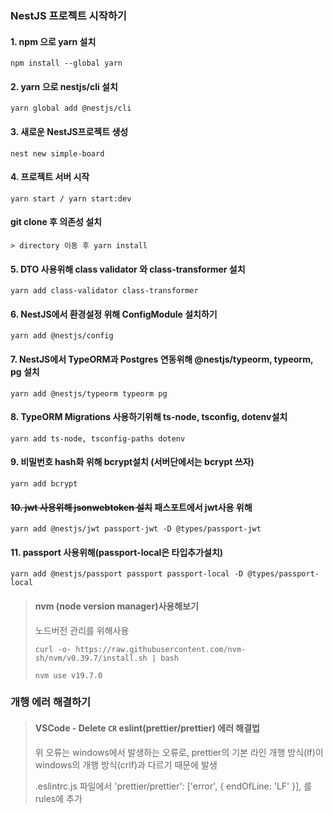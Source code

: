 ### NestJS 프로젝트 시작하기
#### 1. npm 으로 yarn 설치
```
npm install --global yarn
```
#### 2. yarn 으로 nestjs/cli 설치
```
yarn global add @nestjs/cli
```
#### 3. 새로운 NestJS프로젝트 생성
``` 
nest new simple-board
```
#### 4. 프로젝트 서버 시작
``` 
yarn start / yarn start:dev
```
#### git clone 후 의존성 설치
```
> directory 이동 후 yarn install
```
#### 5. DTO 사용위해 class validator 와 class-transformer 설치
``` 
yarn add class-validator class-transformer
```
#### 6. NestJS에서 환경설정 위해 ConfigModule 설치하기
``` 
yarn add @nestjs/config
```
#### 7. NestJS에서 TypeORM과 Postgres 연동위해 @nestjs/typeorm, typeorm, pg 설치
``` 
yarn add @nestjs/typeorm typeorm pg
```
#### 8. TypeORM Migrations 사용하기위해 ts-node, tsconfig, dotenv설치
``` 
yarn add ts-node, tsconfig-paths dotenv
```
#### 9. 비밀번호 hash화 위해 bcrypt설치 (서버단에서는 bcrypt 쓰자)
``` 
yarn add bcrypt
```
#### ~~10. jwt 사용위해 jsonwebtoken 설치~~ 패스포트에서 jwt사용 위해
``` 
yarn add @nestjs/jwt passport-jwt -D @types/passport-jwt
```
#### 11. passport 사용위해(passport-local은 타입추가설치)
``` 
yarn add @nestjs/passport passport passport-local -D @types/passport-local
```
> #### nvm (node version manager)사용해보기
> 노드버전 관리를 위해사용
> ```
> curl -o- https://raw.githubusercontent.com/nvm-sh/nvm/v0.39.7/install.sh | bash
> ```
> `nvm use v19.7.0`

### 개행 에러 해결하기
> #### VSCode - Delete `CR` eslint(prettier/prettier) 에러 해결법
> 위 오류는 windows에서 발생하는 오류로, 
prettier의 기본 라인 개행 방식(lf)이 windows의 개행 방식(crlf)과 다르기 때문에 발생
> 
> .eslintrc.js 파일에서 'prettier/prettier': ['error', { endOfLine: 'LF' }], 를 rules에 추가
